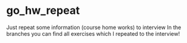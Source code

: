 # go_hw_repeat
Just repeat some information (course home works) to interview 
In the branches you can find all exercises which I repeated to the interview!
